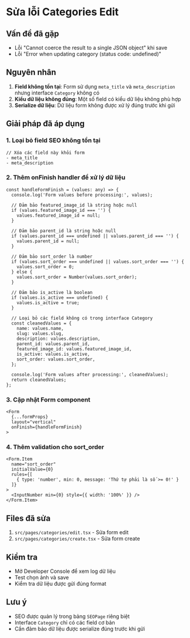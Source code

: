 # Sửa lỗi Categories Edit

## Vấn đề đã gặp
- Lỗi "Cannot coerce the result to a single JSON object" khi save
- Lỗi "Error when updating category (status code: undefined)"

## Nguyên nhân
1. **Field không tồn tại**: Form sử dụng `meta_title` và `meta_description` nhưng interface `Category` không có
2. **Kiểu dữ liệu không đúng**: Một số field có kiểu dữ liệu không phù hợp
3. **Serialize dữ liệu**: Dữ liệu form không được xử lý đúng trước khi gửi

## Giải pháp đã áp dụng

### 1. Loại bỏ field SEO không tồn tại
```tsx
// Xóa các field này khỏi form
- meta_title
- meta_description
```

### 2. Thêm onFinish handler để xử lý dữ liệu
```tsx
const handleFormFinish = (values: any) => {
  console.log('Form values before processing:', values);
  
  // Đảm bảo featured_image_id là string hoặc null
  if (values.featured_image_id === '') {
    values.featured_image_id = null;
  }
  
  // Đảm bảo parent_id là string hoặc null
  if (values.parent_id === undefined || values.parent_id === '') {
    values.parent_id = null;
  }
  
  // Đảm bảo sort_order là number
  if (values.sort_order === undefined || values.sort_order === '') {
    values.sort_order = 0;
  } else {
    values.sort_order = Number(values.sort_order);
  }
  
  // Đảm bảo is_active là boolean
  if (values.is_active === undefined) {
    values.is_active = true;
  }
  
  // Loại bỏ các field không có trong interface Category
  const cleanedValues = {
    name: values.name,
    slug: values.slug,
    description: values.description,
    parent_id: values.parent_id,
    featured_image_id: values.featured_image_id,
    is_active: values.is_active,
    sort_order: values.sort_order,
  };
  
  console.log('Form values after processing:', cleanedValues);
  return cleanedValues;
};
```

### 3. Cập nhật Form component
```tsx
<Form 
  {...formProps} 
  layout="vertical"
  onFinish={handleFormFinish}
>
```

### 4. Thêm validation cho sort_order
```tsx
<Form.Item
  name="sort_order"
  initialValue={0}
  rules={[
    { type: 'number', min: 0, message: 'Thứ tự phải là số >= 0!' }
  ]}
>
  <InputNumber min={0} style={{ width: '100%' }} />
</Form.Item>
```

## Files đã sửa
1. `src/pages/categories/edit.tsx` - Sửa form edit
2. `src/pages/categories/create.tsx` - Sửa form create

## Kiểm tra
- Mở Developer Console để xem log dữ liệu
- Test chọn ảnh và save
- Kiểm tra dữ liệu được gửi đúng format

## Lưu ý
- SEO được quản lý trong bảng `SEOPage` riêng biệt
- Interface `Category` chỉ có các field cơ bản
- Cần đảm bảo dữ liệu được serialize đúng trước khi gửi
